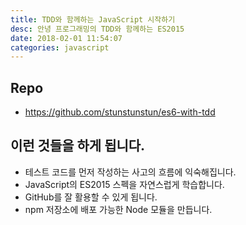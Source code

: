 ```yaml
---
title: TDD와 함께하는 JavaScript 시작하기
desc: 안녕 프로그래밍의 TDD와 함께하는 ES2015
date: 2018-02-01 11:54:07
categories: javascript
---
```


## Repo

- https://github.com/stunstunstun/es6-with-tdd

## 이런 것들을 하게 됩니다.

- 테스트 코드를 먼저 작성하는 사고의 흐름에 익숙해집니다.
- JavaScript의 ES2015 스펙을 자연스럽게 학습합니다.
- GitHub를 잘 활용할 수 있게 됩니다.
- npm 저장소에 배포 가능한 Node 모듈을 만듭니다.

